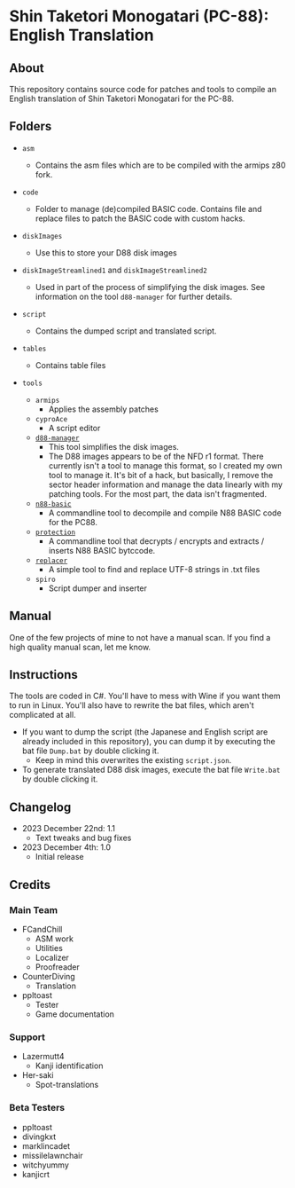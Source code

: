 [//]: <> (This readme is in the markdown format. Please preview in a markdown parser.)

# Shin Taketori Monogatari (PC-88): English Translation

## About
This repository contains source code for patches and tools to compile an English translation of Shin Taketori Monogatari for the PC-88.

## Folders
* `asm`
	* Contains the asm files which are to be compiled with the armips z80 fork.
* `code`
	* Folder to manage (de)compiled BASIC code. Contains file and replace files to patch the BASIC code with custom hacks.
* `diskImages`
	* Use this to store your D88 disk images
* `diskImageStreamlined1` and `diskImageStreamlined2`
	* Used in part of the process of simplifying the disk images. See information on the tool `d88-manager` for further details.

* `script`
	* Contains the dumped script and translated script.
* `tables`
	* Contains table files
* `tools`
	* `armips`
		* Applies the assembly patches
	* `cyproAce`
		* A script editor
	* [`d88-manager`](https://github.com/romh-acking/shin-taketori-monogatari-pc88-d88-manager)
		* This tool simplifies the disk images.
		* The D88 images appears to be of the NFD r1 format. There currently isn't a tool to manage this format, so I created my own tool to manage it. It's bit of a hack, but basically, I remove the sector header information and manage the data linearly with my patching tools. For the most part, the data isn't fragmented.
	* [`n88-basic`](https://github.com/romh-acking/n88-basic-de-compiler)
		* A commandline tool to decompile and compile N88 BASIC code for the PC88.
	* [`protection`](https://github.com/romh-acking/shin-taketori-monogatari-pc88-protection)
		* A commandline tool that decrypts / encrypts and extracts / inserts N88 BASIC bytccode.
	* [`replacer`](https://github.com/romh-acking/replacer-utf-8)
		* A simple tool to find and replace UTF-8 strings in .txt files 
	* `spiro`
		* Script dumper and inserter

## Manual
One of the few projects of mine to not have a manual scan. If you find a high quality manual scan, let me know.

## Instructions
The tools are coded in C#. You'll have to mess with Wine if you want them to run in Linux. You'll also have to rewrite the bat files, which aren't complicated at all.

* If you want to dump the script (the Japanese and English script are already included in this repository), you can dump it by executing the bat file `Dump.bat` by double clicking it.
    * Keep in mind this overwrites the existing `script.json`.
* To generate translated D88 disk images, execute the bat file `Write.bat` by double clicking it.

## Changelog
* 2023 December 22nd: 1.1
    * Text tweaks and bug fixes
* 2023 December 4th: 1.0
    * Initial release

## Credits

### Main Team
* FCandChill
    * ASM work
    * Utilities
    * Localizer
    * Proofreader
* CounterDiving
    * Translation
* ppltoast
    * Tester
    * Game documentation

### Support
* Lazermutt4
    * Kanji identification
* Her-saki
    * Spot-translations

### Beta Testers
* ppltoast
* divingkxt
* marklincadet
* missilelawnchair
* witchyummy
* kanjicrt